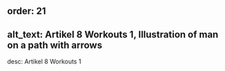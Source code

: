 order: 21
----
alt_text: Artikel 8 Workouts 1, Illustration of man on a path with arrows
----
desc: Artikel 8 Workouts 1
